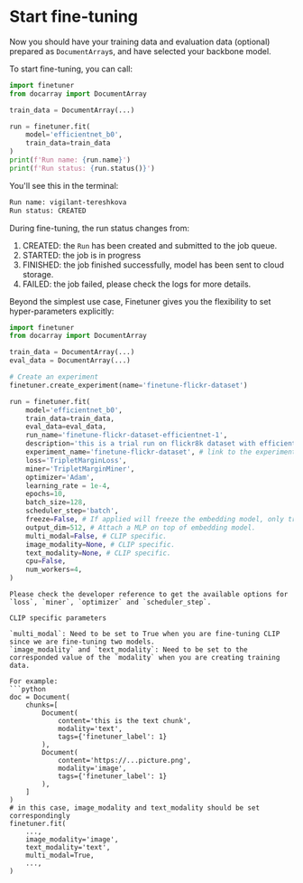 # Start fine-tuning

Now you should have your training data and evaluation data (optional) prepared as `DocumentArray`s,
and have selected your backbone model.

To start fine-tuning, you can call:

```python
import finetuner
from docarray import DocumentArray

train_data = DocumentArray(...)

run = finetuner.fit(
    model='efficientnet_b0',
    train_data=train_data
)
print(f'Run name: {run.name}')
print(f'Run status: {run.status()}')
```

You'll see this in the terminal:

```bash
Run name: vigilant-tereshkova
Run status: CREATED
```

During fine-tuning,
the run status changes from:
1. CREATED: the `Run` has been created and submitted to the job queue.
2. STARTED: the job is in progress
3. FINISHED: the job finished successfully, model has been sent to cloud storage.
4. FAILED: the job failed, please check the logs for more details.

Beyond the simplest use case,
Finetuner gives you the flexibility to set hyper-parameters explicitly:

```python
import finetuner
from docarray import DocumentArray

train_data = DocumentArray(...)
eval_data = DocumentArray(...)

# Create an experiment
finetuner.create_experiment(name='finetune-flickr-dataset')

run = finetuner.fit(
    model='efficientnet_b0',
    train_data=train_data,
    eval_data=eval_data, 
    run_name='finetune-flickr-dataset-efficientnet-1',
    description='this is a trial run on flickr8k dataset with efficientnet b0.',
    experiment_name='finetune-flickr-dataset', # link to the experiment created above.
    loss='TripletMarginLoss',
    miner='TripletMarginMiner',
    optimizer='Adam',
    learning_rate = 1e-4,
    epochs=10,
    batch_size=128,
    scheduler_step='batch',
    freeze=False, # If applied will freeze the embedding model, only train the MLP.
    output_dim=512, # Attach a MLP on top of embedding model.
    multi_modal=False, # CLIP specific.
    image_modality=None, # CLIP specific.
    text_modality=None, # CLIP specific.
    cpu=False,
    num_workers=4,
)
```

```{Important}
Please check the developer reference to get the available options for `loss`, `miner`, `optimizer` and `scheduler_step`.
```

```{Important}
CLIP specific parameters

`multi_modal`: Need to be set to True when you are fine-tuning CLIP since we are fine-tuning two models.
`image_modality` and `text_modality`: Need to be set to the corresponded value of the `modality` when you are creating training data.

For example:
```python
doc = Document(
    chunks=[
        Document(
            content='this is the text chunk',
            modality='text',
            tags={'finetuner_label': 1}
        ),
        Document(
            content='https://...picture.png',
            modality='image',
            tags={'finetuner_label': 1}
        ),
    ]
)
# in this case, image_modality and text_modality should be set correspondingly
finetuner.fit(
    ...,
    image_modality='image',
    text_modality='text',
    multi_modal=True,
    ...,
)
```